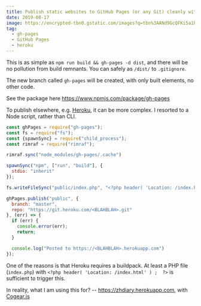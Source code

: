 ```yaml
---
title: Publish static websites to GitHub Pages (or any Git) cleanly with gh-pages
date: 2019-08-17
image: https://encrypted-tbn0.gstatic.com/images?q=tbn%3AANd9GcQFKi5a1hzYykg3TJiYcMvOJa2mjhRwSXxX2LCRPC-TfoUIc5TB
tag:
  - gh-pages
  - GitHub Pages
  - heroku
---
```


This is as simple as `npm run build && gh-pages -d dist`, and there will be no pollution from build remnants. You can safely as `/dist/` to `.gitignore`.

The new branch called `gh-pages` will be created, with only built elements, no other code.

See the package here <https://www.npmjs.com/package/gh-pages>

<!-- excerpt_separator -->

To publish elsewhere, e.g. [Heroku](https://www.heroku.com/), it can be more complex. I resorted to a Node script, rather than CLI.

```js
const ghPages = require("gh-pages");
const fs = require("fs");
const {spawnSync} = require("child_process");
const rimraf = require("rimraf");

rimraf.sync("node_modules/gh-pages/.cache")

spawnSync("npm", ["run", "build"], {
  stdio: "inherit"
});

fs.writeFileSync("public/index.php", "<?php header( 'Location: /index.html' ) ;  ?>");

ghPages.publish("public", {
  branch: "master",
  repo: "https://git.heroku.com/<BLAHBLAH>.git"
}, (err) => {
  if (err) {
    console.error(err);
    return;
  }

  console.log("Posted to https://<BLAHBLAH>.herokuapp.com")
});

```

One of the reasons is that Heroku requires a buildpack. At least a PHP file (`index.php`) with `<?php header( 'Location: /index.html' ) ;  ?>` is sufficient to trigger this.

In reality, what I am using this for? -- <https://zhdiary.herokuapp.com>, with [Cogear.js](https://cogearjs.org/docs)
